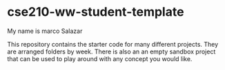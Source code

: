 # cse210-ww-student-template
My name is marco Salazar

This repository contains the starter code for many different projects. They are arranged folders by week. There is also an an empty sandbox project that can be used to play around with any concept you would like.
